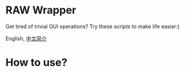 # RAW Wrapper
Get tired of trivial GUI operations? Try these scripts to make life easier:)

English, [中文简介](./README_CN.md)

# How to use?
